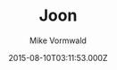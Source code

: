 ---
title: Joon
github: https://github.com/vormwald/joon
demo: https://vormwald.github.io/joon/
author: Mike Vormwald
ssg:
  - Jekyll
cms:
  - No Cms
date: 2015-08-10T03:11:53.000Z
description: Roon theme for Jekyll
stale: false
---